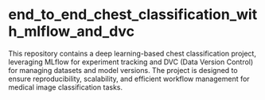 # end_to_end_chest_classification_with_mlflow_and_dvc
This repository contains a deep learning-based chest classification project, leveraging MLflow for experiment tracking and DVC (Data Version Control) for managing datasets and model versions. The project is designed to ensure reproducibility, scalability, and efficient workflow management for medical image classification tasks.
